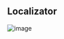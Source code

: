 ## Localizator

![image](https://github.com/user-attachments/assets/5ca3de85-f468-4910-b493-40a02e3382df)




